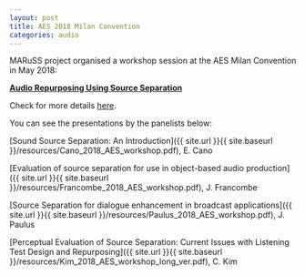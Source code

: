 ```yaml
---
layout: post
title: AES 2018 Milan Convention 
categories: audio
---
```


MARuSS project organised a workshop session at the AES Milan Convention in May 2018: 

[**Audio Repurposing Using Source Separation**](http://www.aes.org/events/144/workshops/?ID=5917)

Check for more details [here](https://wordpress.com/post/philipcolemanaudio.wordpress.com/39).

You can see the presentations by the panelists below:

[Sound Source Separation: An Introduction]({{ site.url }}{{ site.baseurl }}/resources/Cano_2018_AES_workshop.pdf), E. Cano

[Evaluation of source separation for use in object-based audio production]({{ site.url }}{{ site.baseurl }}/resources/Francombe_2018_AES_workshop.pdf), J. Francombe

[Source Separation for dialogue enhancement in broadcast applications]({{ site.url }}{{ site.baseurl }}/resources/Paulus_2018_AES_workshop.pdf), J. Paulus

[Perceptual Evaluation of Source Separation: Current Issues with Listening Test Design and Repurposing]({{ site.url }}{{ site.baseurl }}/resources/Kim_2018_AES_workshop_long_ver.pdf), C. Kim